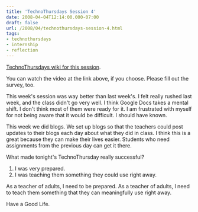 ```yaml
---
title: 'TechnoThursdays Session 4'
date: 2008-04-04T12:14:00.000-07:00
draft: false
url: /2008/04/technothursdays-session-4.html
tags: 
- technothursdays
- internship
- reflection
---
```


[TechnoThursdays wiki for this session](http://technothursdays.wikispaces.com/session4).  
  
You can watch the video at the link above, if you choose. Please fill out the survey, too.  
  
This week's session was way better than last week's. I felt really rushed last week, and the class didn't go very well. I think Google Docs takes a mental shift. I don't think most of them were ready for it. I am frustrated with myself for not being aware that it would be difficult. I should have known.  
  
This week we did blogs. We set up blogs so that the teachers could post updates to their blogs each day about what they did in class. I think this is a great because they can make their lives easier. Students who need assignments from the previous day can get it there.  
  
What made tonight's TechnoThursday really successful?  

1.  I was very prepared.
2.  I was teaching them something they could use right away.

As a teacher of adults, I need to be prepared. As a teacher of adults, I need to teach them something that they can meaningfully use right away.  
  
Have a Good Life.